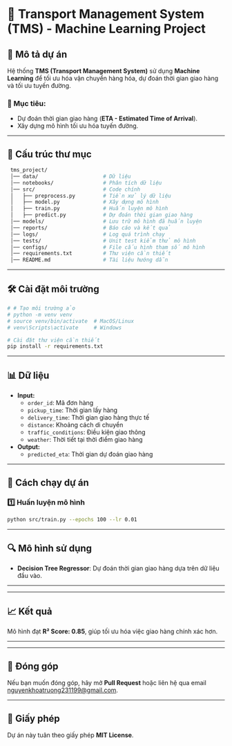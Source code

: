 # 🚛 Transport Management System (TMS) - Machine Learning Project  

## 📌 Mô tả dự án  
Hệ thống **TMS (Transport Management System)** sử dụng **Machine Learning** để tối ưu hóa vận chuyển hàng hóa, dự đoán thời gian giao hàng và tối ưu tuyến đường.  

### 🎯 Mục tiêu:  
- Dự đoán thời gian giao hàng (**ETA - Estimated Time of Arrival**).  
- Xây dựng mô hình tối ưu hóa tuyến đường.  

---

## 📂 Cấu trúc thư mục  
```bash
 tms_project/
 │── data/                     # Dữ liệu
 │── notebooks/                # Phân tích dữ liệu
 │── src/                      # Code chính
 │   ├── preprocess.py         # Tiền xử lý dữ liệu
 │   ├── model.py              # Xây dựng mô hình
 │   ├── train.py              # Huấn luyện mô hình
 │   ├── predict.py            # Dự đoán thời gian giao hàng
 │── models/                   # Lưu trữ mô hình đã huấn luyện
 │── reports/                  # Báo cáo và kết quả
 │── logs/                     # Log quá trình chạy
 │── tests/                    # Unit test kiểm thử mô hình
 │── configs/                  # File cấu hình tham số mô hình
 │── requirements.txt          # Thư viện cần thiết
 │── README.md                 # Tài liệu hướng dẫn
```

---

## 🛠 Cài đặt môi trường  
```bash
# # Tạo môi trường ảo
# python -m venv venv
# source venv/bin/activate  # MacOS/Linux
# venv\Scripts\activate     # Windows

# Cài đặt thư viện cần thiết
pip install -r requirements.txt
```

---

## 📊 Dữ liệu  
- **Input:**  
  - `order_id`: Mã đơn hàng  
  - `pickup_time`: Thời gian lấy hàng  
  - `delivery_time`: Thời gian giao hàng thực tế  
  - `distance`: Khoảng cách di chuyển  
  - `traffic_conditions`: Điều kiện giao thông  
  - `weather`: Thời tiết tại thời điểm giao hàng  
- **Output:**  
  - `predicted_eta`: Thời gian dự đoán giao hàng  

<!-- 📌 **Lưu ý:** Dữ liệu gốc cần được đặt trong thư mục `data/raw/`.   -->

---

## 🚀 Cách chạy dự án  
### 1️⃣ Huấn luyện mô hình  
```bash
python src/train.py --epochs 100 --lr 0.01
```
<!-- ### 2️⃣ Dự đoán thời gian giao hàng  
```bash
python src/predict.py --order_id 12345
``` -->

---

## 🔍 Mô hình sử dụng  
- **Decision Tree Regressor**: Dự đoán thời gian giao hàng dựa trên dữ liệu đầu vào.  

---

<!-- ## ✅ Kiểm thử  
Chạy unit test để kiểm tra mô hình:  
```bash
pytest tests/
``` -->

---

## 📈 Kết quả  
Mô hình đạt **R² Score: 0.85**, giúp tối ưu hóa việc giao hàng chính xác hơn.  

---

<!-- ## 🔧 Cấu hình  
Thay đổi tham số mô hình trong `configs/config.yaml`:  
```yaml
model:
  name: "RandomForest"
  max_depth: 10
  n_estimators: 100
``` -->

---

## 📌 Đóng góp  
Nếu bạn muốn đóng góp, hãy mở **Pull Request** hoặc liên hệ qua email nguyenkhoatruong231199@gmail.com.  

---

## 📜 Giấy phép  
Dự án này tuân theo giấy phép **MIT License**.  
